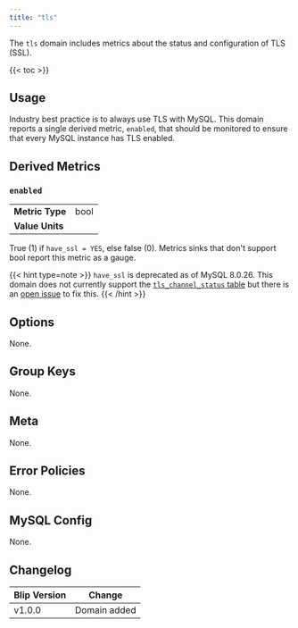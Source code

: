 ```yaml
---
title: "tls"
---
```


The `tls` domain includes metrics about the status and configuration of TLS (SSL).

{{< toc >}}

## Usage

Industry best practice is to always use TLS with MySQL.
This domain reports a single derived metric, `enabled`, that should be monitored to ensure that every MySQL instance has TLS enabled.

## Derived Metrics

### `enabled`

| | |
|---|---|
|**Metric Type**|bool|
|**Value Units**||

True (1) if `have_ssl = YES`, else false (0).
Metrics sinks that don't support bool report this metric as a gauge.

{{< hint type=note >}}
`have_ssl` is deprecated as of MySQL 8.0.26.
This domain does not currently support the [`tls_channel_status` table](https://dev.mysql.com/doc/refman/8.0/en/performance-schema-tls-channel-status-table.html) but there is an [open issue](https://github.com/cashapp/blip/issues/133) to fix this.
{{< /hint >}}

## Options

None.

## Group Keys

None.

## Meta

None.

## Error Policies

None.

## MySQL Config

None.

## Changelog

|Blip Version|Change|
|------------|------|
|v1.0.0      |Domain added|
